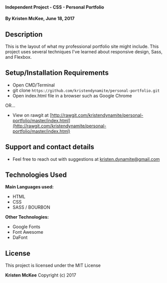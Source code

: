 #### Independent Project - CSS - Personal Portfolio

#### By **Kristen McKee, June 18, 2017**

## Description

This is the layout of what my professional portfolio site might include. This project uses several techniques I've learned about responsive design, Sass, and Flexbox.

## Setup/Installation Requirements

* Open CMD/Terminal
* git clone `https://github.com/kristendynamite/personal-portfolio.git`
* Open index.html file in a browser such as Google Chrome

OR...

* View on rawgit at [http://rawgit.com/kristendynamite/personal-portfolio/master/index.html](http://rawgit.com/kristendynamite/personal-portfolio/master/index.html)

## Support and contact details

* Feel free to reach out with suggestions at kristen.dynamite@gmail.com

## Technologies Used

**Main Languages used:**

* HTML
* CSS
* SASS / BOURBON

**Other Technologies:**

* Google Fonts
* Font Awesome
* DaFont 

## License

This project is licensed under the MIT License

**Kristen McKee** Copyright (c) 2017
